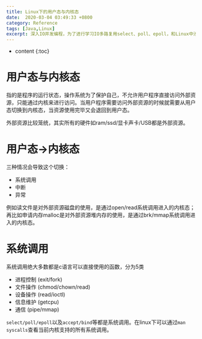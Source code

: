 ```yaml
---
title: Linux下的用户态与内核态
date:  2020-03-04 03:49:33 +0800
category: Reference
tags: [Java,Linux]
excerpt: 深入IO并发编程，为了进行学习IO多路复用select、poll、epoll，和Linux中涉及epoll应用的JavaNIO打下基础，多线程上下文切换涉及的用户态与内核态切换的总结。
---
```


* content
{:toc}

# 用户态与内核态

指的是程序的运行状态，操作系统为了保护自己，不允许用户程序直接访问外部资源，只能通过内核来进行访问。当用户程序需要访问外部资源的时候就需要从用户态切换到内核态，当资源使用完毕又会退回到用户态。

外部资源比较笼统，其实所有的硬件如ram/ssd/显卡声卡/USB都是外部资源。

# 用户态->内核态

三种情况会导致这个切换：

* 系统调用
* 中断
* 异常

例如读文件是对外部资源磁盘的使用，是通过open/read系统调用进入的内核态；再比如申请内存malloc是对外部资源堆内存的使用，是通过brk/mmap系统调用进入的内核态。

# 系统调用

系统调用绝大多数都是c语言可以直接使用的函数，分为5类

* 进程控制 (exit/fork)
* 文件操作 (chmod/chown/read)
* 设备操作 (read/ioctl)
* 信息维护 (getcpu)
* 通信 (pipe/mmap)

`select/poll/epoll`以及`accept/bind`等都是系统调用。在linux下可以通过`man syscalls`查看当前内核支持的所有系统调用。
